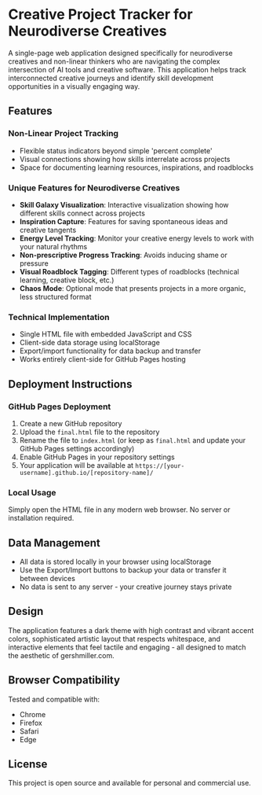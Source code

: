 # Creative Project Tracker for Neurodiverse Creatives

A single-page web application designed specifically for neurodiverse creatives and non-linear thinkers who are navigating the complex intersection of AI tools and creative software. This application helps track interconnected creative journeys and identify skill development opportunities in a visually engaging way.

## Features

### Non-Linear Project Tracking
- Flexible status indicators beyond simple 'percent complete'
- Visual connections showing how skills interrelate across projects
- Space for documenting learning resources, inspirations, and roadblocks

### Unique Features for Neurodiverse Creatives
- **Skill Galaxy Visualization**: Interactive visualization showing how different skills connect across projects
- **Inspiration Capture**: Features for saving spontaneous ideas and creative tangents
- **Energy Level Tracking**: Monitor your creative energy levels to work with your natural rhythms
- **Non-prescriptive Progress Tracking**: Avoids inducing shame or pressure
- **Visual Roadblock Tagging**: Different types of roadblocks (technical learning, creative block, etc.)
- **Chaos Mode**: Optional mode that presents projects in a more organic, less structured format

### Technical Implementation
- Single HTML file with embedded JavaScript and CSS
- Client-side data storage using localStorage
- Export/import functionality for data backup and transfer
- Works entirely client-side for GitHub Pages hosting

## Deployment Instructions

### GitHub Pages Deployment

1. Create a new GitHub repository
2. Upload the `final.html` file to the repository
3. Rename the file to `index.html` (or keep as `final.html` and update your GitHub Pages settings accordingly)
4. Enable GitHub Pages in your repository settings
5. Your application will be available at `https://[your-username].github.io/[repository-name]/`

### Local Usage

Simply open the HTML file in any modern web browser. No server or installation required.

## Data Management

- All data is stored locally in your browser using localStorage
- Use the Export/Import buttons to backup your data or transfer it between devices
- No data is sent to any server - your creative journey stays private

## Design

The application features a dark theme with high contrast and vibrant accent colors, sophisticated artistic layout that respects whitespace, and interactive elements that feel tactile and engaging - all designed to match the aesthetic of gershmiller.com.

## Browser Compatibility

Tested and compatible with:
- Chrome
- Firefox
- Safari
- Edge

## License

This project is open source and available for personal and commercial use.
